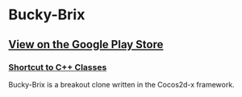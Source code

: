<h1>Bucky-Brix</h1>

<h2><a href="https://play.google.com/store/apps/details?id=org.cocos2dx.HelloWorld">View on the Google Play Store</a></h2>

<h3><a href="https://github.com/buckyoung/BuckyBrix/tree/master/Classes">Shortcut to C++ Classes</a></h3>

<p>Bucky-Brix is a breakout clone written in the Cocos2d-x framework.</p>